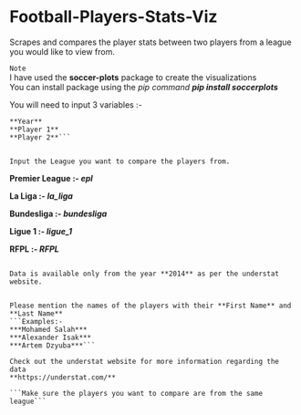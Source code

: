 # Football-Players-Stats-Viz
Scrapes  and compares the player stats between two players from a league you would like to view from.

```Note```
    <br>I have used the **soccer-plots** package to create the visualizations</br>
    You can install package using the _pip command_
        ***pip install soccerplots***


You will need to input 3 variables :-
```**League**
**Year**
**Player 1**
**Player 2**```


Input the League you want to compare the players from.
```
**Premier League :- *epl*** 

**La Liga :- *la_liga***

**Bundesliga :- *bundesliga***

**Ligue 1 :- *ligue_1***

**RFPL :- *RFPL***
```

Data is available only from the year **2014** as per the understat website.


Please mention the names of the players with their **First Name** and **Last Name**
```Examples:-
***Mohamed Salah***
***Alexander Isak***
***Artem Dzyuba***```

Check out the understat website for more information regarding the data
**https://understat.com/**

```Make sure the players you want to compare are from the same league```
